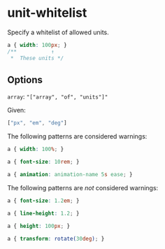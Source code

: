 # unit-whitelist

Specify a whitelist of allowed units.

```css
a { width: 100px; }
/**           ↑
 *  These units */
```

## Options

`array`: `"["array", "of", "units"]"`

Given:

```js
["px", "em", "deg"]
```

The following patterns are considered warnings:

```css
a { width: 100%; }
```

```css
a { font-size: 10rem; }
```

```css
a { animation: animation-name 5s ease; }
```

The following patterns are *not* considered warnings:

```css
a { font-size: 1.2em; }
```

```css
a { line-height: 1.2; }
```

```css
a { height: 100px; }
```

```css
a { transform: rotate(30deg); }
```
